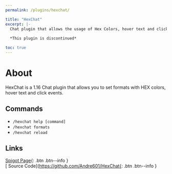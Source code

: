 ```yaml
---
permalink: /plugins/hexchat/

title: "HexChat"
excerpt: |-
  Chat plugin that allows the usage of Hex Colors, hover text and click actions.
  
  *This plugin is discontinued*

toc: true
---
```


# About
HexChat is a 1.16 Chat plugin that allows you to set formats with HEX colors, hover text and click events.

## Commands
- `/hexchat help [command]`
- `/hexchat formats`
- `/hexchat reload`

## Links

[<i class="fas fa-faucet"></i> Spigot Page](https://www.spigotmc.org/resources/80696){: .btn .btn--info }  
[<i class="fab fa-github"></i> Source Code](https://github.com/Andre601/HexChat{: .btn .btn--info }